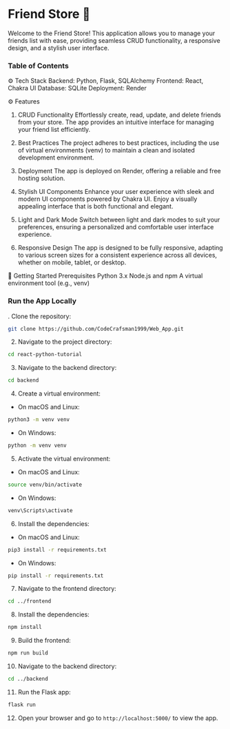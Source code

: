 # Friend Store 🚀

Welcome to the Friend Store! This application allows you to manage your friends list with ease, providing seamless CRUD functionality, a responsive design, and a stylish user interface.
### Table of Contents

⚙️ Tech Stack
Backend: Python, Flask, SQLAlchemy
Frontend: React, Chakra UI
Database: SQLite
Deployment: Render






⚙️ Features
1. CRUD Functionality
Effortlessly create, read, update, and delete friends from your store. The app provides an intuitive interface for managing your friend list efficiently.

2. Best Practices
The project adheres to best practices, including the use of virtual environments (venv) to maintain a clean and isolated development environment.

3. Deployment
The app is deployed on Render, offering a reliable and free hosting solution.

4. Stylish UI Components
Enhance your user experience with sleek and modern UI components powered by Chakra UI. Enjoy a visually appealing interface that is both functional and elegant.

5. Light and Dark Mode
Switch between light and dark modes to suit your preferences, ensuring a personalized and comfortable user interface experience.

6. Responsive Design
The app is designed to be fully responsive, adapting to various screen sizes for a consistent experience across all devices, whether on mobile, tablet, or desktop.

🚀 Getting Started
Prerequisites
Python 3.x
Node.js and npm
A virtual environment tool (e.g., venv)

### Run the App Locally
. Clone the repository:

```bash
git clone https://github.com/CodeCrafsman1999/Web_App.git
```

2. Navigate to the project directory:

```bash
cd react-python-tutorial
```

3. Navigate to the backend directory:

```bash
cd backend
```

4. Create a virtual environment:

-   On macOS and Linux:

```bash
python3 -m venv venv
```

-   On Windows:

```bash
python -m venv venv
```

5. Activate the virtual environment:

-   On macOS and Linux:

```bash
source venv/bin/activate
```

-   On Windows:

```bash
venv\Scripts\activate
```

6. Install the dependencies:

-   On macOS and Linux:

```bash
pip3 install -r requirements.txt
```

-   On Windows:

```bash
pip install -r requirements.txt
```

7. Navigate to the frontend directory:

```bash
cd ../frontend
```

8. Install the dependencies:

```bash
npm install
```

9. Build the frontend:

```bash
npm run build
```

10. Navigate to the backend directory:

```bash
cd ../backend
```

11. Run the Flask app:

```bash
flask run
```

12. Open your browser and go to `http://localhost:5000/` to view the app.


